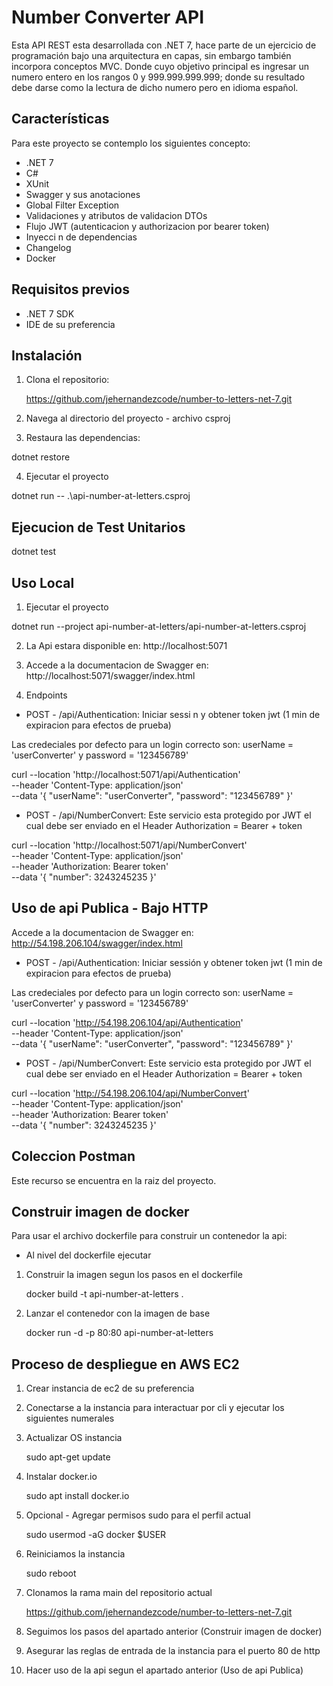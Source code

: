 # Number Converter API

Esta API REST esta desarrollada con .NET 7, hace parte de un ejercicio de programación bajo una arquitectura en capas, sin embargo también incorpora conceptos MVC. Donde cuyo objetivo principal es ingresar un numero
entero en los rangos 0 y 999.999.999.999; donde su resultado debe darse como la lectura de dicho numero pero en idioma español.

## Características

Para este proyecto se contemplo los siguientes concepto:

- .NET 7
- C#
- XUnit
- Swagger y sus anotaciones
- Global Filter Exception
- Validaciones y atributos de validacion DTOs
- Flujo JWT (autenticacion y authorizacion por bearer token)
- Inyecci n de dependencias
- Changelog
- Docker

## Requisitos previos

- .NET 7 SDK
- IDE de su preferencia

## Instalación

1. Clona el repositorio:

   https://github.com/jehernandezcode/number-to-letters-net-7.git

2. Navega al directorio del proyecto - archivo csproj

3. Restaura las dependencias:

dotnet restore

4. Ejecutar el proyecto

dotnet run -- .\api-number-at-letters.csproj

## Ejecucion de Test Unitarios

dotnet test

## Uso Local

1. Ejecutar el proyecto

dotnet run --project api-number-at-letters/api-number-at-letters.csproj

2. La Api estara disponible en: http://localhost:5071

3. Accede a la documentacion de Swagger en: http://localhost:5071/swagger/index.html

4. Endpoints

- POST - /api/Authentication: Iniciar sessi n y obtener token jwt (1 min de expiracion para efectos de prueba)

Las credeciales por defecto para un login correcto son: userName = 'userConverter' y password = '123456789'

curl --location 'http://localhost:5071/api/Authentication' \
--header 'Content-Type: application/json' \
--data '{
"userName": "userConverter",
"password": "123456789"
}'

- POST - /api/NumberConvert: Este servicio esta protegido por JWT el cual debe ser enviado en el Header Authorization = Bearer + token

curl --location 'http://localhost:5071/api/NumberConvert' \
--header 'Content-Type: application/json' \
--header 'Authorization: Bearer token' \
--data '{
"number": 3243245235
}'

## Uso de api Publica - Bajo HTTP

Accede a la documentacion de Swagger en: http://54.198.206.104/swagger/index.html

- POST - /api/Authentication: Iniciar sessión y obtener token jwt (1 min de expiracion para efectos de prueba)

Las credeciales por defecto para un login correcto son: userName = 'userConverter' y password = '123456789'

curl --location 'http://54.198.206.104/api/Authentication' \
--header 'Content-Type: application/json' \
--data '{
"userName": "userConverter",
"password": "123456789"
}'

- POST - /api/NumberConvert: Este servicio esta protegido por JWT el cual debe ser enviado en el Header Authorization = Bearer + token

curl --location 'http://54.198.206.104/api/NumberConvert' \
--header 'Content-Type: application/json' \
--header 'Authorization: Bearer token' \
--data '{
"number": 3243245235
}'

## Coleccion Postman

Este recurso se encuentra en la raiz del proyecto.

## Construir imagen de docker

Para usar el archivo dockerfile para construir un contenedor la api:

- Al nivel del dockerfile ejecutar

1. Construir la imagen segun los pasos en el dockerfile

   docker build -t api-number-at-letters .

2. Lanzar el contenedor con la imagen de base

   docker run -d -p 80:80 api-number-at-letters

## Proceso de despliegue en AWS EC2

1. Crear instancia de ec2 de su preferencia

2. Conectarse a la instancia para interactuar por cli y ejecutar los siguientes numerales

3. Actualizar OS instancia

   sudo apt-get update

4. Instalar docker.io

   sudo apt install docker.io

5. Opcional - Agregar permisos sudo para el perfil actual

   sudo usermod -aG docker $USER

6. Reiniciamos la instancia

   sudo reboot

7. Clonamos la rama main del repositorio actual

   https://github.com/jehernandezcode/number-to-letters-net-7.git

8. Seguimos los pasos del apartado anterior (Construir imagen de docker)

9. Asegurar las reglas de entrada de la instancia para el puerto 80 de http

10. Hacer uso de la api segun el apartado anterior (Uso de api Publica)
